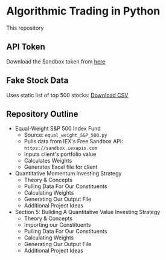 # Algorithmic Trading in Python

This repository

## API Token
Download the Sandbox token from [here](http://nickmccullum.com/algorithmic-trading-python/secrets.py)
## Fake Stock Data
Uses static list of top 500 stocks: [Download CSV](https://drive.google.com/file/d/1ZJSpbY69DVckVZlO9cC6KkgfSufybcHN/view?usp=sharing)
## Repository Outline
* Equal-Weight S&P 500 Index Fund
  * Source: `equal_weight_S&P_500.py`
  * Pulls data from IEX's Free Sandbox API: `https://sandbox.iexapis.com`
  * Inputs client's portfolio value
  * Calculates Weights
  * Generates Excel file for client
* Quantitative Momentum Investing Strategy
  * Theory & Concepts
  * Pulling Data For Our Constituents
  * Calculating Weights
  * Generating Our Output File
  * Additional Project Ideas
* Section 5: Building A Quantitative Value Investing Strategy
  * Theory & Concepts
  * Importing our Constituents
  * Pulling Data For Our Constituents
  * Calculating Weights
  * Generating Our Output File
  * Additional Project Ideas